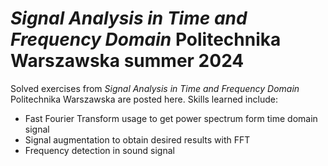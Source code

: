 # *Signal Analysis in Time and Frequency Domain* Politechnika Warszawska summer 2024
Solved exercises from *Signal Analysis in Time and Frequency Domain* Politechnika Warszawska are posted here. Skills learned include:
* Fast Fourier Transform usage to get power spectrum form time domain signal
* Signal augmentation to obtain desired results with FFT
* Frequency detection in sound signal
